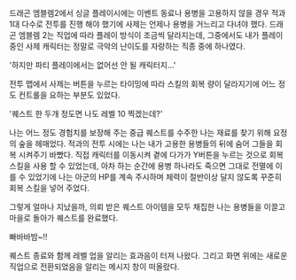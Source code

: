 드래곤 엠블렘2에서 싱글 플레이시에는 이벤트 동료나 용병을 고용하지 않을 경우 적과 1대 다수로 전투를 진행 해야 했기에 사제는 언제나 용병을 거느리고 다녀야 했다. 
드래곤 엠블렘 2는 직업에 따라 플레이 방식이 조금씩 달라지는데, 그중에서도 내가 플레이 중인 사제 캐릭터는 정말로 극악의 난이도를 자랑하는 직종 중에 하나였다. 

'하지만 파티 플레이에서는 없어선 안 될 캐릭터지...' 

전투 맵에서 사제는 버튼을 누르는 타이밍에 따라 스킬의 회복 량이 달라지기에 어느 정도 컨트롤을 요하는 부분도 있었다. 

'퀘스트 한 두개 정도면 나도 레벨 10 찍겠는데?' 

나는 어느 정도 경험치를 보장해 주는 중급 퀘스트를 수주한 나는 재료를 찾기 위해 요정의 숲을 헤매었다. 적과의 전투 시에는 나는 내가 고용한 용병들의 뒤에 숨어 그들을 회복 시켜주기 바빴다. 
직접 캐릭터를 이동시켜 곁에 다가가 Y버튼을 누르는 것으로 회복 스킬을 사용 할 수 있었는데, 아차 하는 순간에 용병 하나라도 죽으면 그대로 전멸에 이를 수 있었기에 나는 아군의 HP를 계속 주시하며 체력이 절반이상 달지 않도록 꾸준히 회복 스킬을 넣어 주었다. 

그렇게 얼마나 지났을까, 의뢰 받은 퀘스트 아이템을 모두 채집한 나는 용병들을 이끌고 마을로 돌아가 퀘스트를 완료했다. 

빠바바밤~!! 

퀘스트 종료와 함께 레벨 업을 알리는 효과음이 터져 나왔다. 
그리고 화면 위에는 새로운 직업으로 전환되었음을 알리는 메시지 창이 떠올랐다. 